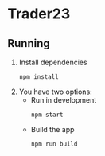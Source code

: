 # Trader23

## Running

1. Install dependencies
    ```
    npm install
    ```
1. You have two options:
    - Run in development
      ```
      npm start
      ```
    - Build the app
      ```
      npm run build
      ```
